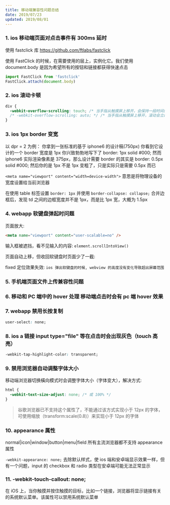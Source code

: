 ```yaml
---
title: 移动端兼容性问题总结
date: 2019/07/23
updated: 2019/08/01
---
```


### 1. ios 移动端页面对点击事件有 300ms 延时

使用 fastclick 库 https://github.com/ftlabs/fastclick

使用 FastClick 的时候，在需要使用的层上，实例化它。我们使用 document.body 是因为希望所有的按钮和链接都获得快速点击

```js
import FastClick from 'fastclick'
FastClick.attach(document.body)
```

### 2. ios 滚动卡顿

```css
div {
  -webkit-overflow-scrolling: touch; /* 当手指从触摸屏上移开，会保持一段时间的滚动 */
  /* -webkit-overflow-scrolling: auto; */ /* 当手指从触摸屏上移开，滚动会立即停止 */
}
```

### 3. ios 1px border 变宽

以 dpr = 2 为例：
你拿到一张标准的基于 iphone6 的设计稿(750px)
你看到它设计的一个 border 宽度是 1px
你兴致勃勃地写下了 border: 1px solid #000;
然而 iphone6 实际渲染像素是 375px，那么设计需要 border 的其实是 border: 0.5px solid #000;
然后你的是 1px
不是 1px 变粗了，只是实际只是需要 0.5px 而已

`<meta name="viewport" content="width=device-width">` 意思是将物理设备的宽度设置给当前浏览器

在使用 table 标签设置 `border: 1px` 并使用 `border-collapse: collapse;` 合并边框后，发现 td 之间的边框宽度并不是 1px，而是比 1px 宽，大概为 1.5px

### 4. webapp 软键盘弹起时问题

页面放大:

```html
<meta name="viewport" content="user-scalable=no" />
```

输入框被遮挡，看不见输入的内容: `element.scrollIntoView()`

页面自动上移，但收回软键盘时页面少了一截:

fixed 定位效果失效: `ios 弹出软键盘的时候, webview 的高度没有变化导致超出屏幕范围`

### 5. 手机端页面文件上传兼容性问题

### 6. 移动和 PC 端中的 hover 处理 移动端点击时会有 pc 端 hover 效果

### 7. webapp 禁用长按复制

```css
user-select: none;
```

### 8. ios a 链接 input type="file" 等在点击时会出现灰色（touch 高亮）

```css
-webkit-tap-highlight-color: transparent;
```

### 9. 禁用浏览器自动调整字体大小

移动端浏览器切换橫向模式时会调整字体大小（字体变大），解决方式:

```css
html {
  -webkit-text-size-adjust: none; /* 或 100% */
}
```

> 谷歌浏览器已不支持这个属性了，不能通过该方式实现小于 12px 的字体，可使用缩放（transform:scale(0.8)）来实现小于 12px 的字体

### 10. appearance 属性

normal|icon|window|button|menu|field
所有主流浏览器都不支持 appearance 属性

`-webkit-appearance: none;` 去除默认样式，使 ios 端和安卓端显示效果一样，但有一个问题，input 的 checkbox 和 radio 类型在安卓端可能无法正常显示

### 11. -webkit-touch-callout: none;

在 iOS 上，当你触摸并按住触摸的目标，比如一个链接，浏览器将显示链接有关的系统默认菜单。该属性可以禁用系统默认菜单
